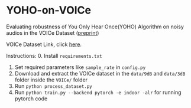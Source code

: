 # YOHO-on-VOICe

Evaluating robustness of You Only Hear Once(YOHO) Algorithm on noisy audios in the VOICe Dataset ([preprint](https://arxiv.org/abs/2111.01205))

VOICe Dataset Link, click [here](https://zenodo.org/record/3514950).


Instructions:
0. Install `requirements.txt`
1. Set required parameters like `sample_rate` in `config.py`
2. Download and extract the VOICe dataset in the `data/9dB` and `data/3dB` folder inside the `VOICe/` folder
3. Run `python process_dataset.py`
4. Run `python train.py --backend pytorch -e indoor -alr` for running pytorch code